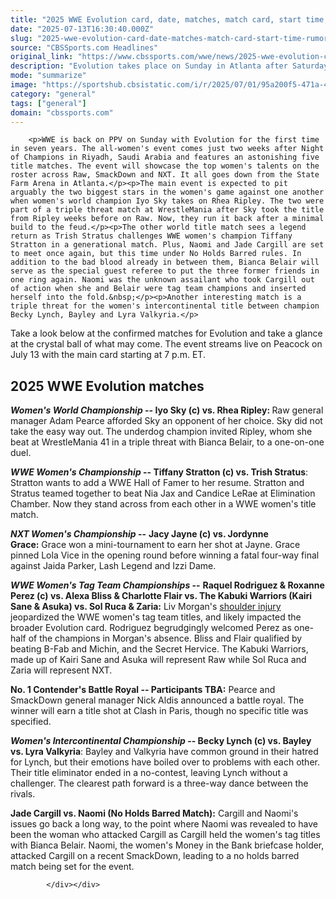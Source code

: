```yaml
---
title: "2025 WWE Evolution card, date, matches, match card, start time, rumors, location, where to watch"
date: "2025-07-13T16:30:40.000Z"
slug: "2025-wwe-evolution-card-date-matches-match-card-start-time-rumors-location-where-to-watch"
source: "CBSSports.com Headlines"
original_link: "https://www.cbssports.com/wwe/news/2025-wwe-evolution-card-date-matches-match-card-start-time-rumors-location-where-to-watch/"
description: "Evolution takes place on Sunday in Atlanta after Saturday Night's Main Event"
mode: "summarize"
image: "https://sportshub.cbsistatic.com/i/r/2025/07/01/95a200f5-471a-4cdc-9aa5-0ed2e174dfca/thumbnail/1200x675/ab306a0be4729a9661057fed0113da86/20250512-raw-fc-dfc7bceb2e6505bcc8fd0a8e94de4684.jpg"
category: "general"
tags: ["general"]
domain: "cbssports.com"
---
```

<div id="readability-page-1" class="page"><div>
        
        
                            
                
        <p>WWE is back on PPV on Sunday with Evolution for the first time in seven years. The all-women's event comes just two weeks after Night of Champions in Riyadh, Saudi Arabia and features an astonishing five title matches. The event will showcase the top women's talents on the roster across Raw, SmackDown and NXT. It all goes down from the State Farm Arena in Atlanta.</p><p>The main event is expected to pit arguably the two biggest stars in the women's game against one another when women's world champion Iyo Sky takes on Rhea Ripley. The two were part of a triple threat match at WrestleMania after Sky took the title from Ripley weeks before on Raw. Now, they run it back after a minimal build to the feud.</p><p>The other world title match sees a legend return as Trish Stratus challenges WWE women's champion Tiffany Stratton in a generational match. Plus, Naomi and Jade Cargill are set to meet once again, but this time under No Holds Barred rules. In addition to the bad blood already in between them, Bianca Belair will serve as the special guest referee to put the three former friends in one ring again. Naomi was the unknown assailant who took Cargill out of action when she and Belair were tag team champions and inserted herself into the fold.&nbsp;</p><p>Another interesting match is a triple threat for the women's intercontinental title between champion Becky Lynch, Bayley and Lyra Valkyria.</p>
        

<p>Take a look below at the confirmed matches for Evolution and take a glance at the crystal ball of what may come. The event streams live on Peacock on July 13 with the main card starting at 7 p.m. ET.</p><h2>2025 WWE Evolution matches</h2><p><strong><em>Women's World Championship</em> -- Iyo Sky (c) vs. Rhea Ripley:&nbsp;</strong>Raw general manager Adam Pearce afforded Sky an opponent of her choice. Sky did not take the easy way out. The underdog champion invited Ripley, whom she beat at WrestleMania 41 in a triple threat with Bianca Belair, to a one-on-one duel.</p><p><strong><em>WWE Women's Championship</em> -- Tiffany Stratton (c) vs. Trish Stratus</strong>: Stratton wants to add a WWE Hall of Famer to her resume. Stratton and Stratus teamed together to beat Nia Jax and Candice LeRae at Elimination Chamber. Now they stand across from each other in a WWE women's title match.</p>
        

<p><strong><em>NXT Women's Championship </em>--</strong>&nbsp;<strong>Jacy Jayne (c) vs. Jordynne Grace:</strong>&nbsp;Grace won a mini-tournament to earn her shot at Jayne. Grace pinned Lola Vice in the opening round before winning a fatal four-way final against Jaida Parker, Lash Legend and Izzi Dame.&nbsp;</p><p><strong><em>WWE Women's Tag Team Championships</em> --</strong> <strong>Raquel Rodriguez &amp; Roxanne Perez (c) vs. Alexa Bliss &amp; Charlotte Flair vs. The Kabuki Warriors (Kairi Sane &amp; Asuka) vs. Sol Ruca &amp; Zaria:</strong>&nbsp;Liv Morgan's <span><a href="https://www.cbssports.com/wwe/news/wwe-news-rumors-liv-morgan-suffers-apparent-shoulder-injury-goldberg-returns-on-raw-to-confront-gunther/" target="_blank">shoulder injury</a></span> jeopardized the WWE women's tag team titles, and likely impacted the broader Evolution card. Rodriguez begrudgingly welcomed Perez as one-half of the champions in Morgan's absence. Bliss and Flair qualified by beating B-Fab and Michin, and the Secret Hervice. The Kabuki Warriors, made up of Kairi Sane and Asuka will represent Raw while Sol Ruca and Zaria will represent NXT.</p><p><strong>No. 1 Contender's Battle Royal -- Participants TBA:</strong>&nbsp;Pearce and SmackDown general manager Nick Aldis announced a battle royal. The winner will earn a title shot at Clash in Paris, though no specific title was specified.&nbsp;</p>
        

<p><strong><em>Women's Intercontinental Championship</em> -- Becky Lynch (c) vs. Bayley vs. Lyra Valkyria</strong>: Bayley and Valkyria have common ground in their hatred for Lynch, but their emotions have boiled over to problems with each other. Their title eliminator ended in a no-contest, leaving Lynch without a challenger. The clearest path forward is a three-way dance between the rivals.</p><p><strong>Jade Cargill vs. Naomi (No Holds Barred Match):</strong>&nbsp;Cargill and Naomi's issues go back a long way, to the point where Naomi was revealed to have been the woman who attacked Cargill as Cargill held the women's tag titles with Bianca Belair. Naomi, the women's Money in the Bank briefcase holder, attacked Cargill on a recent SmackDown, leading to a no holds barred match being set for the event.</p>


        
            </div></div>